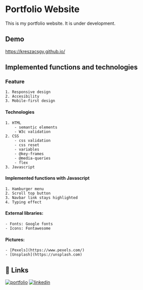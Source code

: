 # Portfolio Website

This is my portfolio website. It is under development.

## Demo

https://kreszacsgy.github.io/

## Implemented functions and technologies

### Feature

    1. Responsive design
    2. Accesibility
    3. Mobile-first design

#### Technologies 

    1. HTML 
        - semantic elements
        - W3c validation 
    2. CSS 
        - css validation
        - css reset
        - variables
        - @key-frames
        - @media-queries
        - flex    
    3. Javascript

#### Implemented functions with Javascript

    1. Hamburger menu 
    2. Scroll top button
    3. Navbar link stays highlighted 
    4. Typing effect
    
    
#### External libraries:

    - Fonts: Google fonts
    - Icons: Fontawesome

#### Pictures:

    - [Pexels](https://www.pexels.com/) 
    - [Unsplash](https://unsplash.com)
  
## 🔗 Links
[![portfolio](https://img.shields.io/badge/my_portfolio-000?style=for-the-badge&logo=ko-fi&logoColor=white)](https://kreszacsgy.github.io/)
[![linkedin](https://img.shields.io/badge/linkedin-0A66C2?style=for-the-badge&logo=linkedin&logoColor=white)](https://www.linkedin.com/in/gy%C3%B6ngyi-kresz%C3%A1cs-a144ba258/)

